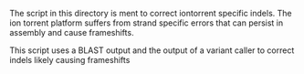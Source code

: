 The script in this directory is ment to correct iontorrent specific indels.
The ion torrent platform suffers from strand specific errors that can persist in assembly and cause frameshifts. 

This script uses a BLAST output and the output of a variant caller to correct indels likely causing frameshifts

